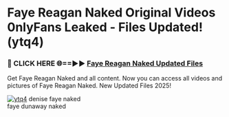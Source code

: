 # Faye Reagan Naked Original Videos 0nlyFans Leaked - Files Updated! (ytq4)

<h3>🔴 CLICK HERE 🌐==►► <a href="https://tinyurl.com/up5wt9bj" rel="nofollow">Faye Reagan Naked Updated Files</a></h3>

Get Faye Reagan Naked and all content. Now you can access all videos and pictures of Faye Reagan Naked. New Updated Files 2025!

[![ytq4](https://i.imgur.com/ABiUzMV.gif)](https://tinyurl.com/up5wt9bj)
denise faye naked<br>
faye dunaway naked